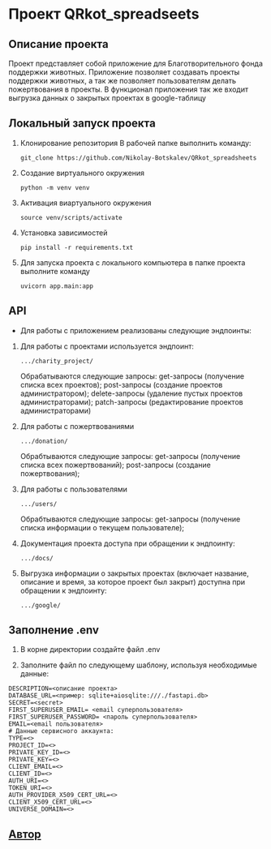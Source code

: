 # Проект QRkot_spreadseets

## Описание проекта

Проект представляет собой приложение для Благотворительного фонда поддержки животных.
Приложение позволяет создавать проекты поддержки животных, а так же позволяет пользователям делать пожертвования в проекты.
В функционал приложения так же входит выгрузка данных о закрытых проектах в google-таблицу


## Локальный запуск проекта

1. Клонирование репозитория
    В рабочей папке выполнить команду:
    ```
    git_clone https://github.com/Nikolay-Botskalev/QRkot_spreadsheets
    ```

2. Создание виртуального окружения
    ```
    python -m venv venv
    ```

3. Активация виартуального окружения
    ```
    source venv/scripts/activate
    ```

4. Установка зависимостей
    ```
    pip install -r requirements.txt
    ```

5. Для запуска проекта с локального компьютера в папке проекта выполните команду
    ```
    uvicorn app.main:app
    ```

## API

* Для работы с приложением реализованы следующие эндпоинты:

1. Для работы с проектами используется эндпоинт:
    ```
    .../charity_project/
    ```
    Обрабатываются следующие запросы:
    get-запросы (получение списка всех проектов);
    post-запросы (создание проектов администратором);
    delete-запросы (удаление пустых проектов администраторами);
    patch-запросы (редактирование проектов администраторами)

2. Для работы с пожертвованиями
    ```
    .../donation/
    ```
    Обрабтываются следующие запросы:
    get-запросы (получение списка всех пожертвований);
    post-запросы (создание пожертвования);

3. Для работы с пользователями
    ```
    .../users/
    ```
    Обрабтываются следующие запросы:
    get-запросы (получение списка информации о текущем пользователе);

4. Документация проекта доступа при обращении к эндпоинту:
    ```
    .../docs/
    ```

5. Выгрузка информации о закрытых проектах (включает название, описание и время, за которое проект был закрыт) доступна при обращении к эндпоинту:
    ```
    .../google/
    ```

## Заполнение .env

1. В корне директории создайте файл .env

2. Заполните файл по следующему шаблону, используя необходимые данные:
```
DESCRIPTION=<описание проекта>
DATABASE_URL=<пример: sqlite+aiosqlite:///./fastapi.db>
SECRET=<secret>
FIRST_SUPERUSER_EMAIL= <email суперпользователя>
FIRST_SUPERUSER_PASSWORD= <пароль суперпользователя>
EMAIL=<email пользователя>
# Данные сервисного аккаунта:
TYPE=<>
PROJECT_ID=<>
PRIVATE_KEY_ID=<>
PRIVATE_KEY=<>
CLIENT_EMAIL=<>
CLIENT_ID=<>
AUTH_URI=<>
TOKEN_URI=<>
AUTH_PROVIDER_X509_CERT_URL=<>
CLIENT_X509_CERT_URL=<>
UNIVERSE_DOMAIN=<>
```


## [Автор](https://github.com/Nikolay-Botskalev)
